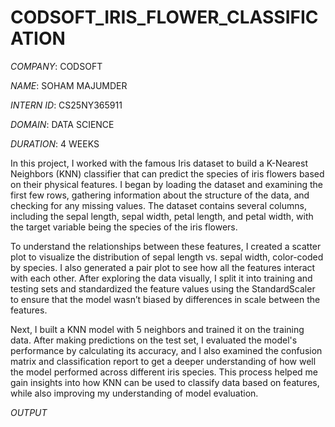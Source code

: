 # CODSOFT_IRIS_FLOWER_CLASSIFICATION

*COMPANY*: CODSOFT

*NAME*: SOHAM MAJUMDER

*INTERN ID*: CS25NY365911

*DOMAIN*: DATA SCIENCE

*DURATION*: 4 WEEKS

In this project, I worked with the famous Iris dataset to build a K-Nearest Neighbors (KNN) classifier that can predict the species of iris flowers based on their physical features. I began by loading the dataset and examining the first few rows, gathering information about the structure of the data, and checking for any missing values. The dataset contains several columns, including the sepal length, sepal width, petal length, and petal width, with the target variable being the species of the iris flowers.

To understand the relationships between these features, I created a scatter plot to visualize the distribution of sepal length vs. sepal width, color-coded by species. I also generated a pair plot to see how all the features interact with each other. After exploring the data visually, I split it into training and testing sets and standardized the feature values using the StandardScaler to ensure that the model wasn’t biased by differences in scale between the features.

Next, I built a KNN model with 5 neighbors and trained it on the training data. After making predictions on the test set, I evaluated the model's performance by calculating its accuracy, and I also examined the confusion matrix and classification report to get a deeper understanding of how well the model performed across different iris species. This process helped me gain insights into how KNN can be used to classify data based on features, while also improving my understanding of model evaluation.


*OUTPUT*

